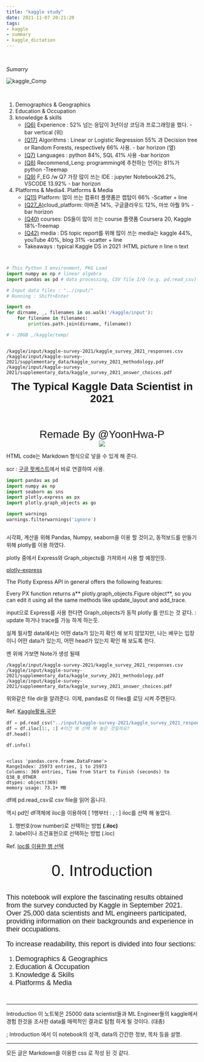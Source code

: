 ```yaml
---
title: "kaggle study"
date: 2021-11-07 20:21:20
tags:
- kaggle
- summary
- kaggle_dictation
---
```


<br>

<a style="font 200%;"> *Sumarry*  </a>

![kaggle_Comp](/imeges/kaggle.png)



<br>

1. Demographics & Geographics
2. Education & Occupation
3. knowledge & skills
    - [(Q6)](https://yoonhwa-p.github.io/2021/11/08/Kgg_plotly_bar/) Experience : 52% 넘는 응답이 3년이상 코딩과 프로그래밍을 했다. -bar vertical (위)
    - [(Q17)](https://yoonhwa-p.github.io/2021/11/09/Kgg_plotly_Horizontal/) Algorithms : Linear or Logistic Regression 55% 과 Decision tree or Random Forests, respectively 66% 사용. - bar  horizon (옆)
    - [(Q7)]() Languages : python 84%, SQL 41% 사용 -bar horizon
    - [(Q8)](https://yoonhwa-p.github.io/2021/11/08/Kgg_plotly_treemap/) Recommend_Leng: programming에 추천하는 언어는 81%가 python -Treemap
    - [(Q9)](https://yoonhwa-p.github.io/2021/11/09/Kgg_plotly_HZB(2)/) F_EG /w Q7 가장 많이 쓰는 IDE : jupyter Notebook26.2%, VSCODE 13.92% - bar horizon
4. Platforms & Media4. Platforms & Media
    - [(Q11)]() Platform: 많이 쓰는 컴퓨터 플랫폼은 랩탑이 66% -Scatter + line
    - [(Q27_A)]()cloud_platform: 아마존 14%, 구글클라우드 12%, 마쏘 아줠 9%  - bar horizon
    - [(Q40)]() courses: DS들이 많이 쓰는 course 플랫폼 Coursera 20, Kaggle 18%-Treemap
    - [(Q42)]() media : DS topic report를 위해  많이 쓰는 media는 kaggle 44%, youTube 40%, blog 31%  -scatter + line
    - Takeaways : typical Kaggle DS in 2021 :HTML picture n line n text


```python


# This Python 3 environment, PKG Load
import numpy as np # linear algebra
import pandas as pd # data processing, CSV file I/O (e.g. pd.read_csv)

# Input data files : "../input/" 
# Running : Shift+Enter

import os
for dirname, _, filenames in os.walk('/kaggle/input'):
    for filename in filenames:
        print(os.path.join(dirname, filename))

# ~ 20GB ,/kaggle/temp/



```

    /kaggle/input/kaggle-survey-2021/kaggle_survey_2021_responses.csv
    /kaggle/input/kaggle-survey-2021/supplementary_data/kaggle_survey_2021_methodology.pdf
    /kaggle/input/kaggle-survey-2021/supplementary_data/kaggle_survey_2021_answer_choices.pdf
    

<center style="font-size:200%; font-family:Hiragino Kaku Gothic Pro, sans-serif"><b> The Typical Kaggle Data Scientist in 2021</b></center>

<br><br>

<center style="font-size:200%; font-family:Hiragino Kaku Gothic Pro, sans-serif"> Remade By @YoonHwa-P</center>

<center><img src='https://www.gcppodcast.com/images/post/kaggle.png'></center>

HTML code는 Markdown 형식으로 넣을 수 있게 해 준다.

scr : [구글 팟케스트](https://www.gcppodcast.com/)에서 바로 연결하여 사용.


```python
import pandas as pd
import numpy as np
import seaborn as sns
import plotly.express as px
import plotly.graph_objects as go

import warnings
warnings.filterwarnings('ignore')



```

시각화, 계산을 위해 Pandas, Numpy, seaborn을 이용 할 것이고, 동적보드를 만들기 위해 plotly를 이용 하였다. 

plotly 중에서 Express와 Graph_objects를 가져와서 사용 할 예정인듯.

[plotly-express](https://plotly.com/python/plotly-express/)

The Plotly Express API in general offers the following features:

Every PX function returns a** plotly.graph_objects.Figure object**, so you can edit it using all the same methods like update_layout and add_trace.

input으로 Express를 사용 한다면  Graph_objects가 동적 plotly 를 만드는 것 같다. : update 하거나 trace를 가능 하게 하는듯.


실제 필사할  data에서는 어떤 data가 있는지 확인 해 보지 않았지만, 
나는 배우는 입장이니 어떤 data가 있는지, 어떤 head가 있는지 확인 해 보도록 한다. 

맨 위에 가보면 Note가 생성 될때 

    /kaggle/input/kaggle-survey-2021/kaggle_survey_2021_responses.csv
    /kaggle/input/kaggle-survey-2021/supplementary_data/kaggle_survey_2021_methodology.pdf
    /kaggle/input/kaggle-survey-2021/supplementary_data/kaggle_survey_2021_answer_choices.pdf

위와같은 file dir을 알려준다. 이제, pandas로 이 files를 로딩 시켜 주면된다. 

Ref. [Kaggle활용.국문](https://teddylee777.github.io/kaggle/kaggle%EC%97%90%EC%84%9C-%EC%A0%9C%EA%B3%B5%ED%95%98%EB%8A%94-notebook-%ED%99%9C%EC%9A%A9%ED%95%98%EA%B8%B0)



```python
df = pd.read_csv("../input/kaggle-survey-2021/kaggle_survey_2021_responses.csv")
df = df.iloc[1:, :] #이건 왜 선택 해 놓은 것일까요?
df.head()

df.info()



```

    <class 'pandas.core.frame.DataFrame'>
    RangeIndex: 25973 entries, 1 to 25973
    Columns: 369 entries, Time from Start to Finish (seconds) to Q38_B_OTHER
    dtypes: object(369)
    memory usage: 73.1+ MB
    

df에 pd.read_csv로 csv file을 읽어 옵니다. 

역시 pd인 df객체에 iloc을 이용하여 \[ 1행부터 : , : \] iloc를 선택 해 놓았다. 


1. 행번호(row number)로 선택하는 방법 **(.iloc)**
2. label이나 조건표현으로 선택하는 방법 (.loc)

Ref. [loc를 이용한 행 선택](https://azanewta.tistory.com/34)

<br>

<center style="font-size:300%; font-family:Hiragino Kaku Gothic Pro, sans-serif"> 0. Introduction</center>
<br>

<div style="font-size:130%; font-family:Hiragino Kaku Gothic Pro, sans-serif"> 
    
This notebook will explore the fascinating results obtained from the survey conducted by Kaggle in September 2021. Over 25,000 data scientists and ML engineers participated, providing information on their backgrounds and experience in their occupations. <br>

To increase readability, this report is divided into four sections: </div>
    
1. <div style="font-size:130%; font-family:Hiragino Kaku Gothic Pro, sans-serif">Demographics & Geographics</div>

2. <div style="font-size:130%; font-family:Hiragino Kaku Gothic Pro, sans-serif">Education & Occupation </div>

3. <div style="font-size:130%; font-family:Hiragino Kaku Gothic Pro, sans-serif">Knowledge & Skills</div>

4. <div style="font-size:130%; font-family:Hiragino Kaku Gothic Pro, sans-serif">Platforms & Media</div>

<br>

***

Introduction 
이 노트북은 25000 data scientist들과 ML Engineer들의 kaggle에서 경험 한것을 조사한 data를  매력적인 결과로 탐험 하게 될 것이다. 
(대충)

; Introduction 에서 이 notebook의 성격, data의 간간한 정보, 목차 등을 설명.


<hr>

모든 글은 Markdown을 이용한 css 로 작성 된 것 같다. 

<br>

